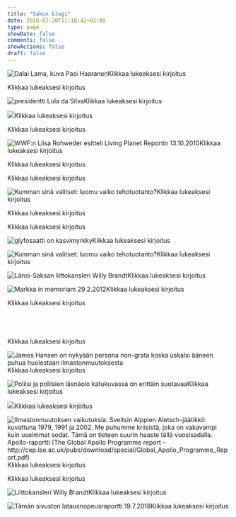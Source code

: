 ```yaml
---
title: "Sakun blogi"
date: 2018-07-20T11:18:42+03:00
type: page
showDate: false
comments: false
showActions: false
draft: false
---
```


<div class="gridiksi">
<p class="linkki-etusivun-kuvasta-blogiin><a href="https://sakumatto.fi/blogi/2008-10-21-konsensus-politiikassa-ja-elamassa/index.html"><img  src="https://lh3.googleusercontent.com/2nIwZDL9QE8_xxq1Rhs55piwsUBgZ9QDluYAn1tDhmUrLbeGvGyOo5IaO0h0dqCCUm8LY53N1918sg5o1Mru6a8qldYeXzR62NkygjoKgTk0QXfPGx25aoEDnueoCtr5zKh8kbnWgH3Mnk4-jHfXSyqYUGiupsA2vEcGRbdZmIm-d3ukcVaDaVyBVkmeLGyKJGLRudYUUzOMdYXl3oli5GrmT0YHtzLL_ya7AZYG-x9bU6rAh52-4s6jeldeJjiMlnrCBCRYtGTjrn2JjocyuxCyP4469iRLC70qG-sUMgGyNqimIop8UltbReVFjwEPKyFyv_4UrQewiKx5PZhmyJXsO9_5oOUAz28RYi5wx8njhG8n1vMpgKdDxxZh9DEx1rBGx-P-IkdA5t_BnmD0fOwLRjga6rPikMPU0kzNA8Uf_QuxaGMe2q87XIZv0gqjBQ2ZcUuLewM5gO9hOv6A2zY_5LjcUPiUS2cxCLEyGmPMbmtXJxMLvqEfnufNz70d4RUdOgiTzwdLN_hSNQNihPJ59itu8Xl6nAo-3lzN4J_dnuZi1YWWA7k8iik_aq6AWqME8Cymu5gxBTDovwPSWRJNeIUhFeNliQkcdx0=w636-h930-no"alt="Dalai Lama, kuva Pasi Haaranen"     />Klikkaa lukeaksesi kirjoitus</a></p>

<p class="linkki-etusivun-kuvasta-blogiin><a href="https://sakumatto.fi/blogi/2008-11-06-obaman-mahdollisuus-ei-ehka-voisi-toteutua-suomessa-ainakaan-enaa-tulevaisuudessa/index.html"><img  title="Presidentin-valtaoikeudet-ja-Barack_Obama" src="https://lh3.googleusercontent.com/zXlKyx9VfRUh-xnT0DTYbV4Xlkv2T1t5NRWUFLVsD0QoOV8mGeRhlLECyE6j4pgO6-jO0_sDrL8Jos1h1CvewxL1_XmoCgaDvNYopEeInoUZBaE9Be7FgIUufkmepEoXjc8TX-KYG0uoa1nAg1_s9n53Bw2QMDpGtUNfnvsL_1voAJCgEs6dilnqCojP1dG1LoyfpiznY5mt9_FMQS08zn-ezXkya6Uy2P8hSWJZfdILO2nLL0nlRvzm_wUCGItRuz0b6J-N8UvKQ_s7nxxmSTTXjZI68dSWS8f5ltXlWdNUbQYxxCOMl74vSq9mYEZZJAbFGzXBHMKxKPULxJ-qe12JEqOTSGk8Q4XcFU663J8C7a7ECGZ4ZHf_-e5tGuJWgoeALa9Wmm56VOQZvLDN0qnJZ6tVBXnqOt6kAUUr2PSEhVBKiZVlefzzghzMVMDNsFU7t92DY_ykfGHJKZbbdmBK7Kn1KOe1AT-jt7OxeTcE-52vbtUQLdC_8nWTT5vc8v8hAO7uq5Z5h6TZdCSn3j2dHnww8wvNX64dtjgRkeQDi02Hd3uAFABJV94-4XHIqsLbnfrqrUPTcUkUZ3kmR6imQe5yRR-VNsA1LeQ=w684-h930-no" alt=""   />Klikkaa lukeaksesi kirjoitus</a></p>

<p class="linkki-etusivun-kuvasta-blogiin><a href="https://sakumatto.fi/blogi/2010-05-18-yk-juhlistaa-brasilian-presidentin-humanitaarista-edellakavijyytta/index.html"><img src="https://lh3.googleusercontent.com/wGthaUf9rH7QB2vwHQsh3E8G9F51WyPUn8FAHQsT0RJuslCxbXofOp8RhOG2XWAFt29JZSLTwkr3XMK7Szsu6PXJ6GFSWJ9ev8xqMzuzTpHfspLmimpScLND3zN8kAP9jRu4fsn7yBd3DDaN4A-9UEprolijD69i53yPgrxSNhSYRnuDq6XKuGwN7TtcK2XUM0a8ODWx4djj9Llo4jmzaGCPFfx4u1uectaIWr2CgPEm8yCF151Og6iD7OpPsmEVInSfAS9-gb1GgUklg73XIdgTil5jlOfDgAf4iXEUnWjMPJpUON7tpBWeyFiwQS7KyHGHrUq9f9J-8EjTClV7Hr8h6lyUqjZL7UqCvJpbhXQqC8Q7RfbAraXKMOMvanh9_FVOlv5DmNYan2xErD1YAGGW0t7U5L8LikP17NLjThTKMNMaxR8mq-UqUIIZmPDdTuPvgMiHIAVGOnAk4L8s2_KWWo2BuOHkToxuVQA9_ywHUVAGozEpAIdL8t7ZWLMi8pENRwWk40OQmXNFNHDOiM3tSy3O2ZlRYi4rPMmpclaAeYYCWq3XcmyXyM0dpGLnbME80FP6Elc10z2nijDM7GkUzj_DWI3PfL5C5-8=w702-h930-no" alt="presidentti Lula da Silva" />Klikkaa lukeaksesi kirjoitus</a></p>

<p class="linkki-etusivun-kuvasta-blogiin><a href="https://sakumatto.fi/blogi/2010-09-20-tuottavuuden-mittarit-eivat-toimi-oikein/index.html"><img  src="https://lh3.googleusercontent.com/vmboEYM-ml7Bx2Nq04BJMzAswbWOxdoDQb1I15kB55eLVNdt6eslcWg9qmcxMcVQUf15isB10UclmNko45bRbEnyH4NG3oJ8r73jKMMjclTxV0WAl2ZcKL5eOJ3Rn5eb7QF9neF2wpKD_JLLM7XSGVE4K2d0OctsVdsZcLbJ9RCNaS_lMcG2_qF9jKmYV4mwXDdZAhSurNf9ogFi5buHVvTpJjfCxk9lwmCvvhFOyyHiK5XSlWxTr4Z3Owoq_plk0qdn7Q_Vu1jGpoo0XKRqk8WNeZ6m-ZhvFKRxkih6tM2ziFajN2KWmdYD4zaJxD8PputTVEkR6uO2cS9CHBXI8OeU-kfMAeX3kuV8Wo6_E6n-sxmfVrPms5CAVg_reuyx4Tba-tc0arqCSDCvd1LbFd3SgQZguIeZ5OW-fGpEQchc3J-7DqSrB6aTtC5cvcypxwoz3BhtFADgqZk8-AZnLrAPLFHWxY6TlPrAinEtoUFWRJK5y6yw1rGvQiaKeeZMp3HMFiPO8STalDYCdGAoaCj7z6hkSKQr18tfN8OmtWIlkycVRso92pXeE_iEr6ZoiTU6LYdfNA88-C6Vh7vLTJhkP09gQbdQ2-rhfZc=w929-h930-no" />Klikkaa lukeaksesi kirjoitus</a></p>

<p class="linkki-etusivun-kuvasta-blogiin><a href="https://sakumatto.fi/blogi/2010-09-23-suuri-ajattelija-seka-toimija-ralph-nader/index.html"><img title="RalphNaderHelsingissa-2010-09-22-kuvaSakuMaettoe" src="https://lh3.googleusercontent.com/7X8X80RMbCdPCqY-IRS3OCfjeCqamU2D2IizCXctoPwZit7sKacH7jbaVKvpP0CxvrultWI5PXZhgoB3nJEtOT2LhMLvEFfG-4rKfcndeZpoCYzwL1y_IQYp7CcKCHyPpQ-D5LaWwQCorv4sEjQt-Ub8PDsip5u1tE988vV4_twtNfqh8aulSg-wVpQpSe2tpirC43CqL8hcUi5yxq7xGbDnpOvVQRuuc-vhzkFVz_PUkXoh4IFCdcSdOJAMw3-boe_yyk6H0BYE91EIHXEGlXnPD6OZPUTl42o1w9VpZi_QckOMpuHbX_nCIEjjea0amVmO_Ts9v32qAtR58hJbznWW8IRzC0rscpExchPBskuerboBeQq8o5csCJFD98_ClL8gx5SuYvMLZhj4rS40TDgdU5Upq2XuhnzbhaMavMV9_nhDPS4oFfNvPx6Wht90C_N2lK_Iz-LGMfW75v3QHWoZtaHnTzYJFRkHwq5in4yXvFg4E2oaEETYvIXzqg8mbrS1hr6f2kXzPiMn5uFpxbqP4E02v3lpMXIyvSNkebPo1SJfM-cgTrGI6ecRCFqExyTRRibV1OX7m03LMEvlfEIypF3e86bkvW5NSCA=w699-h930-no" alt=""   />Klikkaa lukeaksesi kirjoitus</a></p>

<p class="linkki-etusivun-kuvasta-blogiin><a href="https://sakumatto.fi/blogi/2010-10-13-wwfn-tiedotustilaisuus-luonnonvarojen-kulumisesta/index.html"><img  title="Liisa Rohweder WWF" src="https://lh3.googleusercontent.com/yq0GgUEb59BIUHUt4ezr-Bj2v0gbUG-rQyhQ38ad6rMIRlWj7VhQUbA6H7NAswyXGmFEM46Wz6l8pYPEPNzgQm4KgNBKLNTeWG4Z66NCNDS60slSuVWwvEb1noaxZ9v43ts_0RfedbBeJ_ekaYwy2sYFApRspg90EPrWQyv59cNqg7vxIYsAxfDba0QQSB6u-VWrfifAR1E8CzQUPxNvLmbWkpKRSIeArm5eI16R3Ghj2B_Ds-0TsDP_tQHvESbTORYiygNRIiOTS4_bgFV90CMKKWU-5zobatfch5UwvleR2R2Dd9LlTPFKT_zcFDKhBKNseE3i6VopoUshNYxBLGs585wg0Y2Z5D2mv9LCiFYnlQMafifw1XevVrwKllsON8Gq8j1N-rTcwRlywa1v7Fvubf4deMPKgpGDs-Hy5uCrAlM9lI1Lh-ifrwpO7YGPxxjHYMTHtQHe18tD2UNqrewGxNHuZtuIg6Q8Ovub2C0Io6oDJWV_vWv3njQv2O-OFr8cE2CYokZEB5Ku0bAIgVzlgMQ2jagNc5HkCxxbutxrRhkUTfaddiEh-_w6pCoY2eH4_xBQfqQTunKKZV-UcmvTwlnLQMlqnywPcR0=w888-h930-no" alt="WWF:n Liisa Rohweder esitteli Living Planet Reportin 13.10.2010 "   />Klikkaa lukeaksesi kirjoitus</a></p>

<p class="linkki-etusivun-kuvasta-blogiin><a href="https://sakumatto.fi/blogi/2010-10-17-asunto-ongelma-on-voitettavissa/index.html"><img src="https://lh3.googleusercontent.com/yOyaTEogx5OhrLHWO5QjLJCKWggw52fMk03NIoi3fAe42BUqG25KQ5pKeUHj7Kfr2O2bz0USD99Gh4xyh8DDhTk4Yza6Wo5KdpDamxpHAnZzhtPT5Wxy434p7anOrv8XGKRpnJXsQCg5r6Vfi5T9DTINKxkVsx0aMy1bDN6weApH9MEgy2inV_ldmmAxZ7vP5gK9N13v8NjOYWejRtOzDBD7zPl6O3K6B7YRdAiQYnUGdfLkbkFM5QkFPLlu8D6OKvHu_WNnP9WFD7wgau-yfZVlaWvw87HLJYBP6KFuKgMOGCDM843i3666iX4HAUWvmeMX9XMUtKf_k_VIorCrmebAfT-Ty8zaabCZcRkfaHyBImN2e6vImshuN13Dm_dqH6QJ12rNy3T_gAQf5mAfEOYJ1oyf36jIwKecpHLZ6Znnu0zeXkIktT6BeTrMyvdbZIitcMGNQ1hF42DnYiURuJtAc7HjTzxBNdEl1_EGQEto787OjaeKGmGtcGfDZFMVJaH3QO79CdXfTbUQaluP5pSdLPkXAOlew5Y71kyg2w5ocIrnCPHU5WognWtyCd0sNPEPvY3SPeNh6bwYR07wc8Xpz3Fn14J07axfsq8=w885-h930-no" alt="" />Klikkaa lukeaksesi kirjoitus</a></p>

<p class="linkki-etusivun-kuvasta-blogiin><a href="https://sakumatto.fi/blogi/2010-11-05-koskien-kunnostus-jauhaa-paikallaan-maatalouden-paastojen-takia/index.html"><img title="Lohijoki" src="https://lh3.googleusercontent.com/L1JmSF6-doDRG_6m4onvb7L9C85b1zxnMNmj-DfoYWAr318lV43SO6NIkr0nVv2P74kql1SeA2p83bN046MC-TeYVkeGul6duNfHsndSjGvuK_RB2RYFL6WEakJ8jDjOcN8rngAeC-epyMTMld3IFQNmdzWabEhSPx8OJL_FXS5yBEZtrIjxEHCVovrfHK2xbzIA9XxHG_LCurQmMnmHPplTMkbITvCt2KE4V4M50dV1P-OFrD7eRiNyCNE_hksMy1rYfegJDYrSE_gt_2LMsNUUV2SdR_smhbpRUODl2gTN-Za3yQktbYj8mPjsXfOTA2o7DvJWVp71ccQj37xgrBfbDWkXoPmc1LCst_KDaTw7FPDjnjiPTePhd2rVfKau6CJUc5daFgKIzzdx2vIBzfz8Eu-JeapX6TkKrXUtjx77y0gRlfd-Xbarx1YtN05lz1zilCUFIiRwKEmd1MfGyzqeupfN9s-m6xsSFnqe59y4ZXmD-XmgG-8FSmQAFn_2U6vWYVrf-SS4VOZjQBOBmQubk6H-V3kEdUCtCJ8AsJVUM5hyLQreQd24SnuSbzFC2NragZlZrHcx09o8z6wiVAyMq0q0eOZL7s77dtw=w1240-h930-no" alt="" />Klikkaa lukeaksesi kirjoitus</a></p>

<p class="linkki-etusivun-kuvasta-blogiin><a href="https://sakumatto.fi/blogi/2010-11-18-luomu-on-terveyden-perusta-ja-edellytys-kansanterveyden-parantumiselle/index.html"><img  title="luomu-mansikka" src="https://lh3.googleusercontent.com/OzqejUgNCRqoZjjcQe7GZ9koD_BFMCtMIKWfcm098LQEzeVi4dT0V0Es3PHCsc0Ye9_s_-pMeyt_I108VsPU-oboXS1KuuZrFiSXFOsS22pWqvcbU3RCaAHpcNf6APq6OaI3296xFk8rf-AC84foyyvcSPk2LAlnR-OO4DGgWyXMRRNULVzRPedJbQ1LZ4Phc4upnCQBIdk6CmnGgsvbiUaqeTDF6cDjp6E_0ndhzSwrXEv0FbRjD1M8rjxdyfXaj89cLJiDU116FQpBGHBi_3gAE8zbHXt3TwEhthG5KnR9IXFPGKo5yQYV7C0_sjNz3XaDDGO-d3HSGmscptRfLUiYVLRr1GLrQ_Xxi2JCwx19zhLAqRy-8pQIuChoEUImHkDzrIe2sYomoy8PFe0ddETiBfcYNxp2zBOOqltHkIlQgoz6sMz9jF0IsaKANrDn5xo-a8S6g-UPHXqju8vuW0aa8AfnY62kniD3PoHH8C1s_38bpjYNjYQOn232RXbhSfum-Tx51ri2i-D2Uxf3NpUhcK0ght6renU_Ydqrlop5caYAU_N4MbO0Z8gDQkdAWIQ60dlXUk-K3iLqcBXRHVi187w6kaD8r7GE6Os=w1240-h930-no" alt="Kumman sinä valitset: luomu vaiko tehotuotanto?" />Klikkaa lukeaksesi kirjoitus</a></p>

<p class="linkki-etusivun-kuvasta-blogiin><a href="https://sakumatto.fi/blogi/2011-01-07-mehilaiskato-on-rahanhimon-syyta-bayer-vastuussa/index.html"><img  title="mehilaiskato" src="https://lh3.googleusercontent.com/B2v-b35ORR7hiQ5Qriv_CYwbD0YbrZoxHtrA8g35u6PEf5vr4Q_t8E07E2CgUORjgSJwN11VPJ0exM6txMJRAdh31nld_dWD9HwvlsBh5JDV7hkDJdA954o859_G39ucs6zD5Z68EW9VuT9uSlHLLa2q_evqEWk40wa_nkoqcg_XAP9dVIf3CdzhHO90fPPTLWxwXj4F19xCXi0HA_f86K4mlo2APUANQFCWIgdeoaAfA_QElXCf_walpTBoIgl1OO4YAAqZqYBvCb8PJrMUqWdZv1cdNwptd-jF1AfckhlflLTPc9rqwMltrLwxnLYx7xXJgSagghqcptLALS7XjvnWjkUg8ZPsHPeZEhgswkMp-PwmRKGg7-8TZzedYEdlFJ6sO1cLe3TjEaPhTldkM-o3AHYM0KEj8mYTc_yAAuY07orMcLUu7ZJMFw0ftRhCvVEvGhJoXIdSTty5CY-vv_CIlLNpKry9dMWDauRUqQOD7hppliOZzUGpK9BZ_FdT8exeNfYGvAkroTEOXSUg4VRKRYFOWRd7mhOyOvNKGTuGX36KgrXKZpsDmFDUJieLxaW2Ui17LdQ6uJuemgn7Hm_dtLOTqh7Pa4CbVng=w1240-h930-no" alt=""   />Klikkaa lukeaksesi kirjoitus</a></p>

<p class="linkki-etusivun-kuvasta-blogiin><a href="https://sakumatto.fi/blogi/2011-06-13-nalka-on-lopetettavissa-aktiivisilla-toimilla/index.html"><img title="nalanhata" src="https://lh3.googleusercontent.com/sTn5Li_sszK5Kmp92F03387JVA8WV2iF6P1_CJkgwhCUj6B9166-NWhgWEAS2RQMif6GZ3-6mUfjUtxn6eivKdp1o-mnfjDsdEkgPhoc-EAWpNzPnKdPh9cOMGOGHt7A-Cky3uoOVuFsVw97rYUWT8ZTpdgOrrVr1koNBeGOxXdytNcrqM-CmenufVf0mIWowu5z437W4F_FifrNXP9C9PuFHLOIftx7oiJzMN8-m8tu7XhTKg4iDdCIGUM6XSWNj6aIkisHPSgWCtItMOh_h1m_bgAIOgheR1crH_vrhv8buePEorJ5pgzmV-60yt90sXOo68VYwji8R0_lVbI7p9IJupo8WWrFFZLXUK-oUJKJ8CESJUNK791Uj6-OMljxStizCuoBGO-vg_VqYdsLGufmDe8dCz55DcHfDjfizlHPuHSZVMsvpAqNKQjpyUkhmORJJSMttK2reYZh8-wbRZnXSkzJQzDKRg7zl_c5WZu0mRl2I6-PN1RdohdEZlUqYIrFz1n9BsLVamnMK9YRan08D9T8jqDFv3XlLZa4spJQfcBEtOOT7pj5SRXdbar2KIItPS05lBL4XN4B8YV6D-S7kAI8RUj_3uCMd-c=w1546-h930-no" alt=""   />Klikkaa lukeaksesi kirjoitus</a></p>

<p class="linkki-etusivun-kuvasta-blogiin><a href="https://sakumatto.fi/blogi/2011-06-25-glyfosaatti-gmo-ja-elintarviketurvallisuus-ovat-taas-uutisissa/index.html"><img title="glyfosaatti-on-kasvimyrkky" src="https://lh3.googleusercontent.com/OxV7kH2zt6o4fFmhsxLTSlcb-HLjcjaviZjc3I9-v5ryvdQTSBYQU7sZAF4FpanDnHBVMfku7fROGa-lzmqZFpa4jueSa4COcwYAdEb0vZruCYQCk_21IjX-I9AcJkyIkGqM9q-kL_gpi4zE93BolryqPz6c_Vgth1rRQSUKSVrVzhJYHGca3J1wSCzm8Wg9HnwG7DN5KCcjx-aCaXNRfOIwucfFUAUJ6rQkORFK_GWXOV_fr1gODbTbVjLcqPMTbGYZR0uszB8faVJKuIVtSCVWu63ddvDw0nrBp83h9JO_DUXhBajNtjTXekzYTtLZ7NV1F3UqnExTGLiOiWObo1HJ46i62yYkH3k1-0a95_ki4a4CdQq5d8Ae-bYVWTrpxiPcb9vakmg6kIWPdeIDTh5ji3GMdj742awNemOA7ak-a_iQlLhbfEHXn03YMS3dOZgCF1cFGj-0hjMCAvVUS3IxWvU2MhkWcrGSUf6Mt29ysPjNjGdW7J7hgDcYvNLuuGzOyFulAxGrT96OIOMfBUY3cHLlGnCG4EggZ1awixEIWabPyzQhFT9cC08lXLTAsKjFF1Q8SLtdBBWjkKnTrrml68dijBOWE-g5InQ=s930-no" alt="glyfosaatti on kasvimyrkky"   />Klikkaa lukeaksesi kirjoitus</a></p>

<p class="linkki-etusivun-kuvasta-blogiin><a href="https://sakumatto.fi/blogi/2011-06-25-glyfosaatti-gmo-ja-elintarviketurvallisuus-ovat-taas-uutisissa/index.html"><img  title="luomu-mansikka" src="https://lh3.googleusercontent.com/OzqejUgNCRqoZjjcQe7GZ9koD_BFMCtMIKWfcm098LQEzeVi4dT0V0Es3PHCsc0Ye9_s_-pMeyt_I108VsPU-oboXS1KuuZrFiSXFOsS22pWqvcbU3RCaAHpcNf6APq6OaI3296xFk8rf-AC84foyyvcSPk2LAlnR-OO4DGgWyXMRRNULVzRPedJbQ1LZ4Phc4upnCQBIdk6CmnGgsvbiUaqeTDF6cDjp6E_0ndhzSwrXEv0FbRjD1M8rjxdyfXaj89cLJiDU116FQpBGHBi_3gAE8zbHXt3TwEhthG5KnR9IXFPGKo5yQYV7C0_sjNz3XaDDGO-d3HSGmscptRfLUiYVLRr1GLrQ_Xxi2JCwx19zhLAqRy-8pQIuChoEUImHkDzrIe2sYomoy8PFe0ddETiBfcYNxp2zBOOqltHkIlQgoz6sMz9jF0IsaKANrDn5xo-a8S6g-UPHXqju8vuW0aa8AfnY62kniD3PoHH8C1s_38bpjYNjYQOn232RXbhSfum-Tx51ri2i-D2Uxf3NpUhcK0ght6renU_Ydqrlop5caYAU_N4MbO0Z8gDQkdAWIQ60dlXUk-K3iLqcBXRHVi187w6kaD8r7GE6Os=w1240-h930-no" alt="Kumman sinä valitset: luomu vaiko tehotuotanto?" />Klikkaa lukeaksesi kirjoitus</a></p>

<p class="linkki-etusivun-kuvasta-blogiin><a href="https://sakumatto.fi/blogi/2011-10-15-rauhan-ja-ympariston-kolme-tekijaa/index.html"><img  title="Liittokansleri Willy Brandt" src="https://lh3.googleusercontent.com/ymy-YECWC9_OeMWlgE39n0nLePq04Ksvbqd62Vnxv0JtzpHSGY9Nx4sjrDyPHuSXm_MMf3vNVQBlUN7Onz3sU0medMsbwsNw0W-nvGSG6Dm5eWml0grNKMU5DPiHyKiPOeAQ2SUrK2jMqJP9xpj6R1LT9Dot2tBYHRIPPmzIYITtf0TkvKoEJ6O1FWuanbZAY1xfM5JiIWkQMVeCqaJ5OISnBXQkbIknjE9DXU79E4a7NdDmgA6-kaq7cXAZKXJC1H1Om9i7S4BQRsEBL4i2VWfNzz7ZbPA4aTxN9l1yNjS7bo0hojE_2mc9q6XPvSAx8oF7UTvacDpvgWCBmLFYbQp_xVqpNUVRSq-yqJllrU_G64UJsAVJp3rBmr0GRbTsnyI1tDMGzZ86R5du4kaXPWfBKkMG1c3Tb3kttv9KKJ-w2ORCCHpT9l9mqH4qppmOD942KVLEigcko_UDxaZLxmzm8KXu5DUx38uoYMmctXPM1EPtbRwDypLiDNHv6Kr0YQUZCG09hNk9sWOdliL2hviEvrJQhrZnwUCNi0DAOeg4rvRMNCm1lrXhvcXjoUpFUPbZYwYGhJRbZuZwP0znxdBv3A9YLb7kGpdiND0=w661-h930-no" alt="Länsi-Saksan liittokansleri Willy Brandt" />Klikkaa lukeaksesi kirjoitus</a></p>

<p class="linkki-etusivun-kuvasta-blogiin><a href="https://sakumatto.fi/blogi/2011-12-06-suomen-markan-taru-on-pian-loppu/index.html"><img  title="yksimarkka" src="https://lh3.googleusercontent.com/F_5g00yq0syzTGrGGLnR0TYj51JPDmIpCXN_iw-AsiLYpI4Xm8_rNbP3ldOACC74eJj4nA6xUlXvMKqbaoDsG0-DWWIMhLFsU6h28-4Yx4gnB5W3dvLEGSKrzjBzhj20N1AJVrkA44gwi9kluTT6th664bEOnPOLdnNMf2C72BCd0GbbZmSroFZtuXZ3iK-mZyom0rcbMMGjHsivB04jds0arZwFd-8nTRe6dUSR3NH4EjSfDnGwVwU6ZLXy37DjkCSCqNN45ZcH1KOT0OwcyfouAPcEWREXWY6LX14J3t_G_BuNL3dHHuZ3m9un1JMAJiVnr8Bg1upCQTTBC9I7XSiBHdgSGINYnwUnVY9Ujm9esE9xcn4iYRPlCY6nemUkeXuBEddPQM3-VZCe20VI-z9WUt_o1ENdl7Mkn4IG3E0wYhYmeylAe33Go5-3gS2Lk0eNb3-I0JyJeHvDLD0PztZ_Iziua9UQ3_fpv736xNdbO1PCRnkl5EUcrhURHoIHzGDkhIdTrpOBwfFAv84TBD7RTehni0IPMg6rrVeS2AkNhmp1qbcQhfuMzNFydWhA6LzG_iDmLiyGwYrFX3b6Xj42eaFGihyfwD77t1I=w415-h199-no" alt="Markka in memoriam 29.2.2012"   />Klikkaa lukeaksesi kirjoitus</a></p>

<p class="linkki-etusivun-kuvasta-blogiin><a href="https://sakumatto.fi/blogi/2012-05-21-ajo-opetuslupa-ja-mita-siita-seuraa/index.html"><img   title="ajo-opetuslupa" alt="" src="https://lh3.googleusercontent.com/_24XOCF_jEt5NloJPRmjS9X4lOsgCMZ33ncl38CCkDmCNykmkcR-7tA6TeLhQHwqtSbH9RWTJ2oXDhVfAQRK3lxzDdsJWt4ROzlsGfOcbi8m5gEGBFCya70TZljaU6FxBYSwJnv2IhL3fbXj1EiMdu_AJSRZQpIG2nLSAExdo0oBD4_UVxWbbEXgxwsxl3J1_Xi7Sc3sL81GvV_KlXy8S2rTAyQTIP2bnhj9uG_VIvoMbrUpb7OHLiIqPnEoqTpdV-KEwSSA0aCh7VxslAwDjZbMrpcIgMWdqmbr6GR2h7KkdnbE5wBGLCOU8z9V4zKXakrtivYbhWm89zKgraMkm8BINdcm8DWXDSGKJG7O6gnN1AT1BS6nUA6SsG9eGwgQ-YKAjZn7AMbIc0EBwNr_OPYNSAos0YRzdFnb3alG-4Jp9BnzUb6sPPyjgJ3z3AasQYErvVAPp8XkGTrhNMDu6Q5LtUrEfRXZsczK2lnYQO-_Y6HYDr06L7vbJjHGs2Lp2O2SpQwO9hRpLDD3lZAEgVRXKdQx21WkPxroe_hS2yNxocudVSr11uxsl-agd4dpj6B417NJZa3GH0NUPiwFXvovPDwhV969fhAhnKk=w1531-h930-no"  />Klikkaa lukeaksesi kirjoitus</a></p>

<p class="linkki-etusivun-kuvasta-blogiin><a href="https://sakumatto.fi/blogi/2012-06-09-jalanjaljet-rannalla/index.html"><img  style="margin:35px auto;" title="jalanjaljet-rannalla" src="https://lh3.googleusercontent.com/scsp31CHWyMfi47g7hRIZSD8wK7P7DODb7S4jKnrWMX0eoj70dfHWXMeoRzyhwCCG2-bZGbjQjUUQzZIIjVtPoddhU7D-fLfIDTvF3D5zpnFa7tpL8VVSRAxt-fvVK-MTfHYU4dsdgAoUBqWfwkBay_bGrqu346f7MbgJ2nW2faRRy-oNli72nJlNwavQsun3el4ux751I7pjFhd61DU1aDIB5jhl2bAjyvBwd69t3Z89yjUlWyENjxMjn-OUNcNJxZ5jYTyJ9gf_ps4ul9do-Ze_L4nDnUeeWMudIeoPRIvMKpynaAx6NDSXv5MExj4OMv0sDxKxPM4ziZEXLnRViwz_7CFlfom-hobBDWr8cmE2XFygZ_j7A2WOxCrqSg63dml-SUVK66j9bh23JEOmuV7HIoWweiM7kjtybJaAkw9KZE7_dpGNxeDK_oZyox6WmOXmLP4v8X4-qMS1pqInYRUrhwBw7AZrsZbE15gesze5KMPDrKzJjxDca40my5WvX7_WIQtuaJRx5nU1BKdC1SuqOUrDFR1QtpuuNs0_zAN32nTJZfVuwWJV9oX_O0_emlCQ1hAPuJYzg4i1M08m1V_tI1f--83Ek7jfDg=w1000-h750-no" alt=""   />Klikkaa lukeaksesi kirjoitus</a></p>

<p class="linkki-etusivun-kuvasta-blogiin><a href="https://sakumatto.fi/blogi/2015-06-07-ilmastonmuutos-vaiko-mieluummin-jo-ilmastokriisi-on-yksilon-moraalin-kysymys/index.html"><img src="https://lh3.googleusercontent.com/7oZWHzY7ia-QHp4lQH2hULNb9098CH1eke40Ze6K45zyghnWVqxm3J7ECnQ2MAMFRzkdxp9FOF7UiwJB4UMOTKgAy87Ulf1zre4RR-CXvG4fG-SO-sqvq5qADafpKVwMsNsc3yMGtyNIzNrSwPMH79cVEVQYKL9nqCaqJfc_mu--0RM6ZLK7nrmRArhmVJiDDR0soehR4Qh4Bbdtrk7pL8EncUwef-VHzTckttbLpfTKQdbHdNyuKqV65ovqS5GIdG4gYauXXX_7KSx7KZeHvzLk_DMNxIwC2LVanheC6uc37ekZtfpF8TXkqhAx2fLLC_0wor-1FytPK8kt20peJeus8xnJSq6AhwVp1El3WITqYpkd8djluZh8EFi09nXghuyJwLs3jHFxo7QoaLzkz0HrXog6WZvdJkPvxVQZM_ivRT-l1ZOP3L4csS4mKTCdPE6xo1jrSJ-i3mTP4hAFfsKs_OcL14MLzRRb1B1RRRIc8hlA8p2jEVqu9aXIeKW_iQ5kZuuxgQrRS7h04JdV37r0YZLoIABbmPrZzav0dRJt3Datzp1V4msrkYgdXsArj0nQUEk2ph70aBz3hZ4mALjjWfV3pl_yzJbMqCM=w270-h240-no" data-sizes="(max-width: 270px) 100vw, 270px" alt="James Hansen on nykyään persona non-grata koska uskalsi ääneen puhua huolestaan ilmastonmuutoksesta"    />Klikkaa lukeaksesi kirjoitus</a></p>

<p class="linkki-etusivun-kuvasta-blogiin><a href="https://sakumatto.fi/blogi/2015-08-03-poliisi-ja-poliisien-tehtavat/index.html"><img  src="https://lh3.googleusercontent.com/i2ff911S156FC7a9GeeLKErLw-4a85tz2E3q_ECDggugq3XoHtBZOuNELmIU81C5L_B1huuq-GqurV-jRKeV-WOJG2oqBANvESYTu_jwVpMo__A780zHKNbDKEZMQEAhh_8qLpdjhVkSfcZsUDBlPNhFvxVNwNpBDHb0RjyaN170ix302BzS3OxWXi0_rQ5VCsqN15zbtkDe0HjDvIgfWaGqkZPr3dneeNLL3tu5v-bSwWnjK7Op_ZkQ7U7FxfZBMTZLJqPtZzd99os-2rDzTT8Kspn3utXko5E1seeYLIUJCY8a0K27cmRoyfZCwQl1pOuIPTIigPor6yBC2_wi6JeVawGLJiOoDnsPvC0FSZOVa064eapt2SXH43gi5yTZiaSN17fcafPoJxrg7yBcFqLtC8RaT0aj43CEsMrMY8I9ck1b3s4BigRdrgmI-GIUrQUJlFxrD6ANIZt06LWJQtUMJu4A1vu1RIu8FrOoP6-wEfDFPKYCmJyGUqLK3KVbFtGBb60ukCLNnrhned2P49nrYuS1G6RIN6w1I3p18EF9TQOk7xmeNhOfKxU4ayZaoKNChnxvxKzkS1bJCdhFYKnpTOkpg32g_sTxqoA=w954-h930-no"  alt="Poliisi ja poliisien läsnäolo katukuvassa on erittäin suotavaa"   data-sizes="(max-width: 550px) 100vw, 550px" />Klikkaa lukeaksesi kirjoitus</a></p>

<p class="linkki-etusivun-kuvasta-blogiin><a href="https://sakumatto.fi/blogi/2015-08-03-poliisi-ja-poliisien-tehtavat/index.html"><img src="https://lh3.googleusercontent.com/oKGUBDfdibkxPU0JgXHyXDM_YYSGr2pW9YxlAt_9yT7dFTh9rNQSZ4bucU_G5QHFqQVWvMgt5sQKHD1ifeqhJ0lOPVPPSG04QRs2mA8rxJdjaOWuHmWTDRF54xxd1YIKXHiItPD6pkdcxLwgRVZmUjSGGisgrSN4WPHGAnpxC5P7F00C2NQqQdcovuPys6nbwD3M7_rVPFmfWygJ8KmGyPUGx-oV1CXJe0Z3K_kFhLYZ3r6OEb7eg-CrABrIwsss91MmxDrmOwEL6L9p2jk-O_QUJN_8quUb-hK6IzOXzx5SPzh-1in9S_oXOCD_XCX-QMoRH0Px9Tx5CidD1xenzaFRwBMMbmHOpjvSCjVmJlTC_VaiiUTrVJP2THCx1-be5tWyzUy5aX8WVr6jDAyjSYevz0zIgxl1IZGHEi49MU58WbUkHO6P_AVoeNJIbB1olhXWIvgQHuRYGz0XO73zkIDGm5YNzdtWdwwKF1-nOpINutCYiPYbAhlUnFrJCSV1-QgOf26xE4nvCvqvsdDZx8uK9KYe1VCzH8zY_apySMAZqLNe9dMgUaEGfuPC1m7XcPgyPc4HjzA-PbaknZ6IW_cx2rg_GftuM1lTSlE=w557-h930-no" />Klikkaa lukeaksesi kirjoitus</a></p>

<p class="linkki-etusivun-kuvasta-blogiin><a href="https://sakumatto.fi/blogi/2017-01-15-25-vuotta-tyhjan-puhumista-toimettomuutta-ilmastonmuutoksen-parissa/index.html"><img  src="https://lh3.googleusercontent.com/qA5dQIih7gVt8LWAb9TFmJxIvNUW9-8tgfxM7BoZ3O9Zh2n8tKE8z8mjGYvWP6X4w3UYBe7DHb0nm6y1AMsBVWtvGkoqSmusxZIa6kvc4syM-TXjRDiVDmjDJZT2lKvSAt8VJzUV8DHLttK0n_DtvQfdXZF9fK2p4AEWb8_Z5YgXwDoWtm0TTmRyVltONlTx15JueSvWkU0WBUQAgBfhnT2xLMOkm154te8U-ARde37uiFJu_bm7vGFkZPbVSMXOJg2YjV5JZ0aWOWb2spPDQVZK4rYbSyjBKrbQkixXU6YHUIixkqSeSeSEd232BeG_UyMXzVD_YAGiQZLfSeDpWYHCES9e4D5rJu0OcC8nPxpmtFwce-Qi76BEt8MHB42hzG_nIbgARn5pWsLQfDkZQEwjXthHNeQwvcu2eXzhmiFbp2-Rx7GUMi9jWlUMQO5Qm5ZTR_AbY0MVo6E-O354eH5kKa2EUga9wYtWTf9gji-KgafnRjEQZaFGd2bHlkMojbO0mDS_Pz7DFyf_r-iKa_z05sJoZVs2PZymG5rUR1lsbt3J7uKcZUAVRecKw9uEWtrEoVYN757vICroSkd5BdwHBHMdotQArofzMRs=w1024-h519-no" alt="Ilmastonmuutoksen vaikutuksia: Sveitsin Alppien Aletsch-jäätikkö kuvattuna 1979, 1991 ja 2002. Me puhumme kriisistä, joka on vakavampi kuin useimmat sodat. Tämä on tieteen suurin haaste tällä vuosisadalla. Apollo-raportti (The Global Apollo Programme report - http://cep.lse.ac.uk/pubs/download/special/Global_Apollo_Programme_Report.pdf)"   />Klikkaa lukeaksesi kirjoitus</a></p>

<p class="linkki-etusivun-kuvasta-blogiin><a href="https://sakumatto.fi/blogi/2017-10-13-yk-virkamiehet-huolissaan-ilmastonmuutoksen-vaikutuksista-ja-niiden-torjunnasta/index.html"><img src="https://lh3.googleusercontent.com/e-qtYZ1UWfF4pcz23qNYjkj2pj1ZPltzlUbl_Pj1zzjqVptz3pdlVV0Bwa382cCUjL2XPaU_8tElmfEfFS6bVvnlXE0k8PRdMqjxP2bC9Rsov2S66Q7B_P3VnDzY1Um9BPqjUO8w-3iY0839I-CaHF33Qp4yny3ZvaCoJKWONQgesqSZj7Foenc1UqrfnUb3xhK33sIT6m9iv35pbhuhDpDjsM16t_HLIw1aurbxnxbSG3wa4Nren6OMdFPOmA_Kkb4SqZ9Zr2C0d7jXfsuT8ny3jaQazx6W6n7rvPfjqd0oT5AcAxcOEbeeoSHJEIjXvRQKBftR9oztKbWpDJg6lQKu-FbCEiqwlRWZ2kUBjdtQKEW3Fs_rTLwwS_szatSRgbqAh5h_6TWB8-JHY2utAhM08xP9LOcSWk45ZO-us1hvxN0n7Rs1z20jM8f5E_uD7B_epGSG7BAa0Fb3hU4BsnH72e8nRQfsaZeOBaa8sPTmG_q8PcBrIUNBO6YIy2ACv26KD-JHaQvh5voOVT-4vmhOQShQWjSKlSK320r_zZ10zZdgkcK6_9fNDVUQhHl2Gr3sChqEiRPU9YEXpeSA7VdbsT1BXWJ1sxfqbE0=w800-h539-no" alt=""    />Klikkaa lukeaksesi kirjoitus</a></p>

<p class="linkki-etusivun-kuvasta-blogiin><a href="https://sakumatto.fi/blogi/2018-05-15-rauhan-ja-ympariston-kolme-tekijaa/index.html"><img  title="Liittokansleri Willy Brandt" src="https://lh3.googleusercontent.com/ymy-YECWC9_OeMWlgE39n0nLePq04Ksvbqd62Vnxv0JtzpHSGY9Nx4sjrDyPHuSXm_MMf3vNVQBlUN7Onz3sU0medMsbwsNw0W-nvGSG6Dm5eWml0grNKMU5DPiHyKiPOeAQ2SUrK2jMqJP9xpj6R1LT9Dot2tBYHRIPPmzIYITtf0TkvKoEJ6O1FWuanbZAY1xfM5JiIWkQMVeCqaJ5OISnBXQkbIknjE9DXU79E4a7NdDmgA6-kaq7cXAZKXJC1H1Om9i7S4BQRsEBL4i2VWfNzz7ZbPA4aTxN9l1yNjS7bo0hojE_2mc9q6XPvSAx8oF7UTvacDpvgWCBmLFYbQp_xVqpNUVRSq-yqJllrU_G64UJsAVJp3rBmr0GRbTsnyI1tDMGzZ86R5du4kaXPWfBKkMG1c3Tb3kttv9KKJ-w2ORCCHpT9l9mqH4qppmOD942KVLEigcko_UDxaZLxmzm8KXu5DUx38uoYMmctXPM1EPtbRwDypLiDNHv6Kr0YQUZCG09hNk9sWOdliL2hviEvrJQhrZnwUCNi0DAOeg4rvRMNCm1lrXhvcXjoUpFUPbZYwYGhJRbZuZwP0znxdBv3A9YLb7kGpdiND0=w661-h930-no" alt="Liittokansleri Willy Brandt" />Klikkaa lukeaksesi kirjoitus</a></p>

<p class="linkki-etusivun-kuvasta-blogiin><a href="https://sakumatto.fi/blogi/2018-07-19-firebase-serveri-hugo-generaattori/index.html"><img src="https://lh3.googleusercontent.com/wjMyMYyHME-eTCSXgzC5ciP1H1l8WEBBDFshvWOod6bAuzGcklNFkkkH_m-SphHPW7ZXHyQo5-7UKPKY4JQTX_FRhMvjvXUi3DW97SVbXWov8e_kf8KZWwFA4Tg1-Boa_vZPIHqXssanNT0DgBK-QIDekqAleCwVBqz6Mn4MPdp6mgj-3fI1UCErFhfhy6QlTsw6B3s7ToYT7e1FVCHaExjVV-nHMimWfBUkNL0svp9D2YeL62TWmQCQYyxJWpJmFJ0GhsZCRREO8TD8rRwttyuAROSSb9cwdB0truwc1SxmQEL8RchAD4mqaNlbF0g5yYGSRmVrJj1Ts1sMNa3cXBZQl4Bck-WgSethoFa6oFHlHbK2UZf1SHVYqIeCAPum1RtmEczwFUZAfmGc0OYBoX1sQShb4A5nL42EuY9TeVBPwtTlak5Zdjbw7rM4mOIi6x5AAH9ic9MwWNRcFNrBH9fg8TVRrYE5T3fWXnCqZps5Lq4wvSrmTq8fiXYQDcHADIO8heyFEzvdnS0kLc0vtm6QRJ10PPnY8JUIq7n38fc61w2us9dVe8q2GxVdRnx7xT64kR_G0yriX3bmxVi3I4YbfTwYi_Acelu4KZE=w301-h930-no" alt="Tämän sivuston latausnopeusraportti 19.7.2018" />Klikkaa lukeaksesi kirjoitus</a></p>
</div>

<!-- ends grid -->